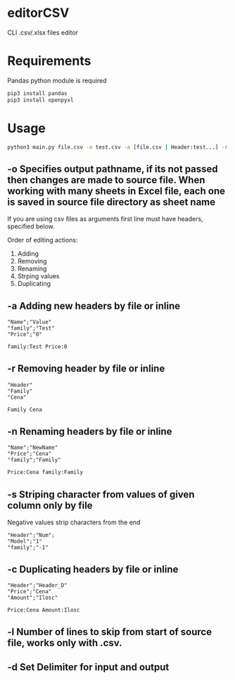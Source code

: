 # editorCSV
CLI .csv/.xlsx files editor

# Requirements
Pandas python module is required
```bash
pip3 install pandas 
pip3 install openpyxl
```

# Usage

```bash
python3 main.py file.csv -o test.csv -a [file.csv | Header:test...] -r [header1 header2...] -n [file.csv | Name:NewName...] -l [int]
```
 
## -o Specifies output pathname, if its not passed then changes are made to source file. When working with many sheets in Excel file, each one is saved in source file directory as sheet name

If you are using csv files as arguments first line must have headers, specified below.

Order of editing actions:
1. Adding
2. Removing
3. Renaming
4. Strping values 
5. Duplicating

## -a Adding new headers by file or inline

```csv
"Name";"Value"
"family";"Test"
"Price";"0"
```

```bash
family:Test Price:0
```

## -r Removing header by file or inline

```csv
"Header"
"Family"
"Cena"
```

```bash
Family Cena
```
## -n Renaming headers by file or inline

```csv
"Name";"NewName"
"Price";"Cena"
"family";"Family"
```

```bash
Price:Cena family:Family
```

## -s Striping character from values of given column only by file
Negative values strip characters from the end 

```csv
"Header";"Num";
"Model";"1"
"family";"-1"
```

## -c Duplicating headers by file or inline

```csv
"Header";"Header_D"
"Price";"Cena"
"Amount";"Ilosc"
```

```bash
Price:Cena Amount:Ilosc
```

## -l Number of lines to skip from start of source file, works only with .csv.

## -d Set Delimiter for input and output
